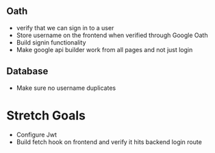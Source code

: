## Oath
* verify that we can sign in to a user
* Store username on the frontend when verified through Google Oath
* Build signin functionality
* Make google api builder work from all pages and not just login

## Database
* Make sure no username duplicates

# Stretch Goals
* Configure Jwt
* Build fetch hook on frontend and verify it hits backend login route
